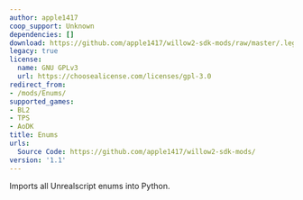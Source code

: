 ```yaml
---
author: apple1417
coop_support: Unknown
dependencies: []
download: https://github.com/apple1417/willow2-sdk-mods/raw/master/.legacy/Enums.zip
legacy: true
license:
  name: GNU GPLv3
  url: https://choosealicense.com/licenses/gpl-3.0
redirect_from:
- /mods/Enums/
supported_games:
- BL2
- TPS
- AoDK
title: Enums
urls:
  Source Code: https://github.com/apple1417/willow2-sdk-mods/
version: '1.1'
---
```

Imports all Unrealscript enums into Python.